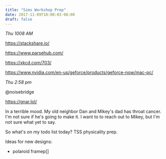 ```yaml
---
title: "Sims Workshop Prep"
date: 2017-11-09T10:08:03-08:00
draft: false
---
```



*Thu 1008 AM*

https://stackshare.io/

https://www.parsehub.com/

https://xkcd.com/703/

https://www.nvidia.com/en-us/geforce/products/geforce-now/mac-pc/



*Thu 2:58 pm*

@noisebridge

https://gnar.lol/

In a terrible mood. My old neighbor Dan and Mikey's dad has throat cancer. I'm not sure if he's going to make it. I want to to reach out to Mikey, but I'm not sure what yet to say.


So what's on my todo list today? TSS physicality prep.





Ideas for new designs:

  - polaroid framep[]
